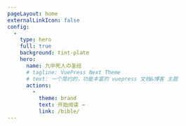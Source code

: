 ```yaml
---
pageLayout: home
externalLinkIcon: false
config:
  -
    type: hero
    full: true
    background: tint-plate
    hero:
      name: 九中死人の圣经
      # tagline: VuePress Next Theme
      # text: 一个简约的，功能丰富的 vuepress 文档&博客 主题
      actions:
        -
          theme: brand
          text: 开始阅读 →
          link: /bible/
---
```

